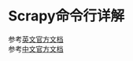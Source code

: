 # Scrapy命令行详解
参考[英文官方文档](https://doc.scrapy.org/en/latest/)<br/>
参考[中文官方文档](http://scrapy-chs.readthedocs.io/zh_CN/1.0/topics/spiders.html)<br/>

